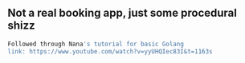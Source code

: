 ## Not a real booking app, just some procedural shizz

```bash
Followed through Nana's tutorial for basic Golang
link: https://www.youtube.com/watch?v=yyUHQIec83I&t=1163s
```

